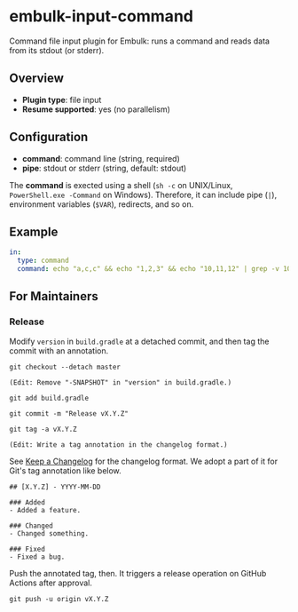 # embulk-input-command

Command file input plugin for Embulk: runs a command and reads data from its stdout (or stderr).

## Overview

* **Plugin type**: file input
* **Resume supported**: yes (no parallelism)

## Configuration

- **command**: command line (string, required)
- **pipe**: stdout or stderr (string, default: stdout)

The **command** is exected using a shell (`sh -c` on UNIX/Linux, `PowerShell.exe -Command` on Windows). Therefore, it can include pipe (`|`), environment variables (`$VAR`), redirects, and so on.

## Example

```yaml
in:
  type: command
  command: echo "a,c,c" && echo "1,2,3" && echo "10,11,12" | grep -v 10
```

For Maintainers
----------------

### Release

Modify `version` in `build.gradle` at a detached commit, and then tag the commit with an annotation.

```
git checkout --detach master

(Edit: Remove "-SNAPSHOT" in "version" in build.gradle.)

git add build.gradle

git commit -m "Release vX.Y.Z"

git tag -a vX.Y.Z

(Edit: Write a tag annotation in the changelog format.)
```

See [Keep a Changelog](https://keepachangelog.com/en/1.0.0/) for the changelog format. We adopt a part of it for Git's tag annotation like below.

```
## [X.Y.Z] - YYYY-MM-DD

### Added
- Added a feature.

### Changed
- Changed something.

### Fixed
- Fixed a bug.
```

Push the annotated tag, then. It triggers a release operation on GitHub Actions after approval.

```
git push -u origin vX.Y.Z
```

